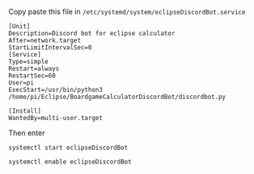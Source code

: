Copy paste this file in ```/etc/systemd/system/eclipseDiscordBot.service```


```
[Unit]
Description=Discord bot for eclipse calculator
After=network.target
StartLimitIntervalSec=0
[Service]
Type=simple
Restart=always
RestartSec=60
User=pi
ExecStart=/usr/bin/python3 /home/pi/Eclipse/BoardgameCalculatorDiscordBot/discordbot.py

[Install]
WantedBy=multi-user.target
```


Then enter

```systemctl start eclipseDiscordBot```

```systemctl enable eclipseDiscordBot```
